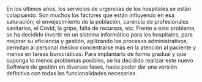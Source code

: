 En los últimos años, los servicios de urgencias de los hospitales se están
colapsando. Son muchos los factores que están influyendo en esa saturación; el
envejecimiento de la población, carencia de profesionales sanitarios, el Covid, la
gripe, falta de recursos, etc.
Frente a este problema, se ha decidido invertir en un sistema informático para los hospitales, para mejorar su eficiencia y gestión, agilizando los procesos
administrativos, permitan al personal médico concentrarse más en la atención al
paciente y menos en tareas burocráticas.
Para implantarlo de forma gradual y que suponga lo menos problemas posibles, se
ha decidido realizar este nuevo Software de gestión en diversas fases, hasta poder
dar una versión definitiva con todas las funcionalidades necesarias.

